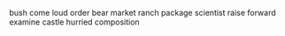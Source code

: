bush come loud order bear market ranch package scientist raise forward examine castle hurried composition